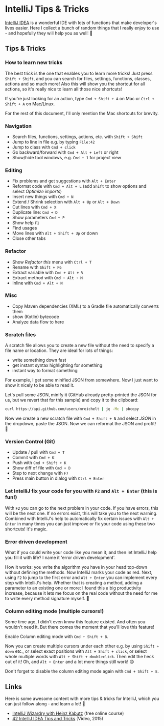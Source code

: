 # IntelliJ Tips & Tricks

[IntelliJ IDEA](https://www.jetbrains.com/idea/) is a wonderful IDE with lots of functions that make developer's lives easier. Here I collect a bunch of random things that I really enjoy to use - and hopefully they will help you as well! 🎉

## Tips & Tricks

### How to learn new tricks

The best trick is the one that enables you to learn more tricks! Just press `Shift + Shift`, and you can search for files, settings, functions, classes, actions and so much more! Also this will show you the shortcut for all actions, so it's really nice to learn all those nice shortcuts!

If you're just looking for an action, type `Cmd + Shift + A` on Mac or `Ctrl + Shift + A` on Mac/Linux.

For the rest of this document, I'll only mention the Mac shortcuts for brevity.

### Navigation

- Search files, functions, settings, actions, etc. with `Shift + Shift`
- Jump to line in file e.g. by typing `File:42`
- Jump to class with `Cmd + click`
- Go backward/forward with `Cmd + Alt + Left` or right
- Show/hide tool windows, e.g. `Cmd + 1` for project view

### Editing

- Fix problems and get suggestions with `Alt + Enter`
- Reformat code with `Cmd + Alt + L` (add `Shift` to show options and select *Optimize imports*)
- Insert new things with `Cmd + N`
- Extend / Shrink selection with `Alt + Up` or `Alt + Down`
- Cut lines with `Cmd + X`
- Duplicate line: `Cmd + D`
- Show parameters `Cmd + P`
- Show help `F1`
- Find usages
- Move lines with `Alt + Shift + Up` or down
- Close other tabs

### Refactor

- Show *Refactor this* menu with `Ctrl + T`
- Rename with `Shift + F6`
- Extract variable with `Cmd + Alt + V`
- Extract method with `Cmd + Alt + M`
- Inline with `Cmd + Alt + N`

### Misc

- Copy Maven dependencies (XML) to a Gradle file automatically converts them
- show (Kotlin) bytecode
- Analyze data flow to here

### Scratch files

A scratch file allows you to create a new file without the need to specify a file name or location. They are ideal for lots of things:

- write something down fast
- get instant syntax highlighting for something
- instant way to format something

For example, I get some minified JSON from somewhere. Now I just want to show it nicely to be able to read it.

Let's pull some JSON, minify it (GitHub already pretty-printed the JSON for us, but we revert that for this sample) and copy it to the clipboard:

```bash
curl https://api.github.com/users/mreichelt | jq -Mc | pbcopy
```

Now we create a new scratch file with `Cmd + Shift + N` and select *JSON* in the dropdown, paste the JSON. Now we can reformat the JSON and profit! 🎉

### Version Control (Git)

- Update / pull with `Cmd + T`
- Commit with `Cmd + K`
- Push with `Cmd + Shift + K`
- Show diff of file with `Cmd + D`
- Step to next change with `F7`
- Press main button in dialog with `Ctrl + Enter`

### Let IntelliJ fix your code for you with `F2` and `Alt + Enter` (this is fun!)

With `F2` you can go to the next problem in your code. If you have errors, this will be the next one. If no errors exist, this will take you to the next warning. Combined with IntelliJ's help to automatically fix certain issues with `Alt + Enter` in many times you can just improve or fix your code using these two shortcuts! It's magic.

### Error driven development

What if you could write your code like you mean it, and then let IntelliJ help you fill it with life? I name it 'error driven development'.

How it works: you write the algorithm you have in your head top-down without defining the methods. Now IntelliJ marks your code as red. Next, using `F2` to jump to the first error and `Alt + Enter` you can implement every step with IntelliJ's help. Whether that is creating a method, adding a parameter to an existing one or more: I found this a big productivity increase, because it lets me focus on the real code without the need for me to write every method signature myself. 💪

### Column editing mode (multiple cursors!)

Some time ago, I didn't even know this feature existed. And often you wouldn't need it. But there comes the moment that you'll love this feature!

Enable Column editing mode with `Cmd + Shift + 8`.

Now you can create multiple cursors under each other e.g. by using `Shift + down` etc., or select exact positions with `Alt + Shift + click`, or select whole multiple words with `Alt + Shift + doubleclick`. Then edit the heck out of it! Oh, and `Alt + Enter` and a lot more things still work! 😊

Don't forget to disable the column editing mode again with `Cmd + Shift + 8`.

## Links

Here is some awesome content with more tips & tricks for IntelliJ, which you can just follow along - and learn a lot! 🌟

- [IntelliJ Wizardry with Heinz Kabutz](https://javaspecialists.teachable.com/p/intellij-wizardry) (free online course)
- [42 IntelliJ IDEA Tips and Tricks](https://www.youtube.com/watch?v=eq3KiAH4IBI) (Video, 2015)
